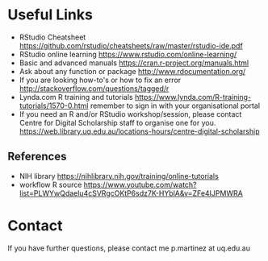 # Useful Links

* RStudio Cheatsheet https://github.com/rstudio/cheatsheets/raw/master/rstudio-ide.pdf
* RStudio online learning https://www.rstudio.com/online-learning/
* Basic and advanced manuals https://cran.r-project.org/manuals.html
* Ask about any function or package http://www.rdocumentation.org/
* If you are looking how-to's or how to fix an error http://stackoverflow.com/questions/tagged/r
* Lynda.com R training and tutorials https://www.lynda.com/R-training-tutorials/1570-0.html remember to sign in with your organisational portal
* If you need an R and/or RStudio workshop/session, please contact Centre for Digital Scholarship staff to organise one for you. https://web.library.uq.edu.au/locations-hours/centre-digital-scholarship

## References

* NIH library https://nihlibrary.nih.gov/training/online-tutorials
* workflow R source https://www.youtube.com/watch?list=PLWYwQdaelu4cSVRgcOKtP6sdz7K-HYblA&v=ZFe4IJPMWRA

# Contact

If you have further questions, please contact me p.martinez at uq.edu.au
